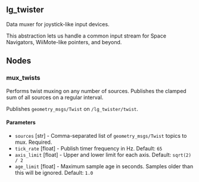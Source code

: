 lg\_twister
-----------

Data muxer for joystick-like input devices.

This abstraction lets us handle a common input stream for Space Navigators, WiiMote-like pointers, and beyond.

## Nodes

### mux\_twists

Performs twist muxing on any number of sources.  Publishes the clamped sum of all sources on a regular interval.

Publishes `geometry_msgs/Twist` on `/lg_twister/twist`.

#### Parameters

* `sources` [str] - Comma-separated list of `geometry_msgs/Twist` topics to mux.  Required.
* `tick_rate` [float] - Publish timer frequency in Hz.  Default: `65`
* `axis_limit` [float] - Upper and lower limit for each axis.  Default: `sqrt(2) / 2`
* `age_limit` [float] - Maximum sample age in seconds.  Samples older than this will be ignored.  Default: `1.0`

